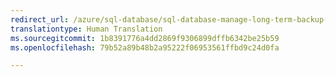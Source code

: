 ```yaml
---
redirect_url: /azure/sql-database/sql-database-manage-long-term-backup-retention-portal
translationtype: Human Translation
ms.sourcegitcommit: 1b8391776a4dd2869f9306899dffb6342be25b59
ms.openlocfilehash: 79b52a89b48b2a95222f06953561ffbd9c24d0fa

--- 
```



<!--HONumber=Feb17_HO3-->


